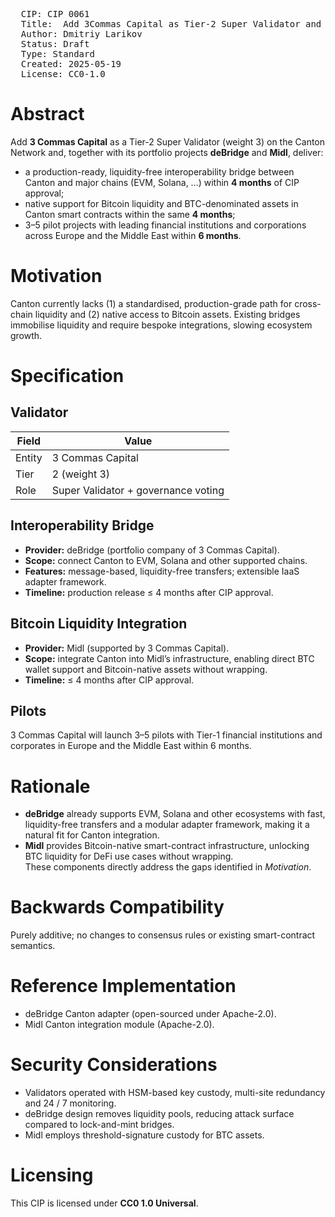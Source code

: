 <pre>
  CIP: CIP 0061
  Title:  Add 3Commas Capital as Tier-2 Super Validator and Deliver Interoperability & Bitcoin Liquidity for the Canton Network
  Author: Dmitriy Larikov <Lar@3commas.io> 
  Status: Draft 
  Type: Standard 
  Created: 2025-05-19
  License: CC0-1.0
</pre>

# Abstract
Add **3 Commas Capital** as a Tier-2 Super Validator (weight 3) on the Canton Network and, together with its portfolio projects **deBridge** and **Midl**, deliver:

* a production-ready, liquidity-free interoperability bridge between Canton and major chains (EVM, Solana, …) within **4 months** of CIP approval;  
* native support for Bitcoin liquidity and BTC-denominated assets in Canton smart contracts within the same **4 months**;  
* 3–5 pilot projects with leading financial institutions and corporations across Europe and the Middle East within **6 months**.

# Motivation
Canton currently lacks (1) a standardised, production-grade path for cross-chain liquidity and (2) native access to Bitcoin assets. Existing bridges immobilise liquidity and require bespoke integrations, slowing ecosystem growth.

# Specification

## Validator
| Field        | Value                                 |
|--------------|---------------------------------------|
| Entity       | 3 Commas Capital                      |
| Tier         | 2 (weight 3)                          |
| Role         | Super Validator + governance voting   |

## Interoperability Bridge
* **Provider:** deBridge (portfolio company of 3 Commas Capital).  
* **Scope:** connect Canton to EVM, Solana and other supported chains.  
* **Features:** message-based, liquidity-free transfers; extensible IaaS adapter framework.  
* **Timeline:** production release ≤ 4 months after CIP approval.

## Bitcoin Liquidity Integration
* **Provider:** Midl (supported by 3 Commas Capital).  
* **Scope:** integrate Canton into Midl’s infrastructure, enabling direct BTC wallet support and Bitcoin-native assets without wrapping.  
* **Timeline:** ≤ 4 months after CIP approval.

## Pilots
3 Commas Capital will launch 3–5 pilots with Tier-1 financial institutions and corporates in Europe and the Middle East within 6 months.

# Rationale
* **deBridge** already supports EVM, Solana and other ecosystems with fast, liquidity-free transfers and a modular adapter framework, making it a natural fit for Canton integration.  
* **Midl** provides Bitcoin-native smart-contract infrastructure, unlocking BTC liquidity for DeFi use cases without wrapping.  
These components directly address the gaps identified in *Motivation*.

# Backwards Compatibility
Purely additive; no changes to consensus rules or existing smart-contract semantics.

# Reference Implementation
* deBridge Canton adapter (open-sourced under Apache-2.0).  
* Midl Canton integration module (Apache-2.0).

# Security Considerations
* Validators operated with HSM-based key custody, multi-site redundancy and 24 / 7 monitoring.  
* deBridge design removes liquidity pools, reducing attack surface compared to lock-and-mint bridges.  
* Midl employs threshold-signature custody for BTC assets.

# Licensing
This CIP is licensed under **CC0 1.0 Universal**.
